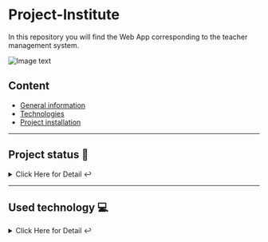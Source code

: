 # Project-Institute
In this repository you will find the Web App corresponding to the teacher management system.

![Image text](https://estaticos.qdq.com/swdata/photos/736/736825158/3876e95c273b482980b1ae7054898cfa.jpg)

## Content
* [General information](#introduccion)
* [Technologies](#technologies)
* [Project installation](#installation)
---


<a name="introduccion"></a> 


## Project status 🚧 
<details>
    <summary>Click Here for Detail ↩️</summary>
    <br>
   <p align="justify">The project is currently in development. Although the main management functionalities of Drivers, Tracks, Garages, Vehicles and authentication are already ready, along with the main functionality which is the free track calculator, with respect to security, in the short term an ABM will be developed that will allow the creation of different roles to enter the system and restrict functionalities based on these🔨 </p>
   </details>
   <hr>

<a name="technologies"></a> 
   ## Used technology  💻 
   
<details>
    <summary>Click Here for Detail ↩️</summary>


